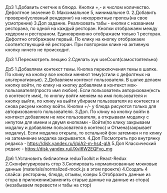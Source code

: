 Дз3
1.Добавить счетчик в блюдо. Кнопки +,- и числом количество. Дефолтное значение 0. Максимальное 5, минимальное 0.
2.Добавить проверки(условный рендеринг) на некорректные пропсы(на свое усмотрение)
3.Доп задание. Реализовать табы - кнопки с названием ресторана, по одной на каждый ресторан. Кнопки отображаем между хедером и рестораном. Единовременно отображаем только 1 ресторан. Дефолтно отображаем первый. По клику на кнопку отображаем соответствующий ей ресторан. При повторном клике на активную кнопку ничего не происходит.

Дз3
1.Пересмотреть лекцию
2.Сделать хук useCount(самостоятельно)

Дз5
1.Добавляем контекст темы. Кнопка переключения темы в шапке. По клику на кнопку все кнопки меняют тему(стили с дефолтных на альтернативные).
2.Добавляем контекст пользователя. В шапке делаем кнопку войти, по клику на кнопку добавляем в контекст мок-пользователя(просто имя любое). Если пользователь авторизован(есть в контексте имя), то кнопку войти меняем на имя пользователя и кнопку выйти, по клику на выйти убираем пользователя из контекста и снова рисуем кнопку войти. Кнопки +/- у блюда рисуются только для авторизованного пользователя.
3.Доп. По клику на кнопку войти в контекст добавляем не мок пользователя, а открываем модалку с инпутом для имени и двумя кнопками - Войти(по клику закрываем модалку и добавляем пользователя в контекс) и Отмена(закрывает модалку). Если модалка открыта, то остальной фон затемнен и по клику на затемнение модалка закрывается.
4.Доп Посмотреть про внутрянку редакса - https://disk.yandex.ru/i/piA2-m-hs4-gIA
5.Доп Классический редакс - https://disk.yandex.ru/i/XvI6W2EQFvo_mg

Дз6
1.Установить библиотеки reduxToolkit и React-Redux
2.Сконфигурировать стор
3.Скопировать нормализованные мокковые данные (materials/normalized-mock.js в этом проекте)
4.Создать 4 слайса: рестораны, блюда, отзывы, юзеры
5.Отобразить данные из стора в приложении(заменить старые данные на данные из стора) (незабываем перевести и табы на стор)
